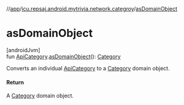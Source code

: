 //[app](../../index.md)/[icu.repsaj.android.mytrivia.network.categroy](index.md)/[asDomainObject](as-domain-object.md)

# asDomainObject

[androidJvm]\
fun [ApiCategory](-api-category/index.md).[asDomainObject](as-domain-object.md)(): [Category](../icu.repsaj.android.mytrivia.model/-category/index.md)

Converts an individual [ApiCategory](-api-category/index.md) to
a [Category](../icu.repsaj.android.mytrivia.model/-category/index.md) domain object.

#### Return

A [Category](../icu.repsaj.android.mytrivia.model/-category/index.md) domain object.
